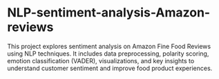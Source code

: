 # NLP-sentiment-analysis-Amazon-reviews
This project explores sentiment analysis on Amazon Fine Food Reviews using NLP techniques. It includes data preprocessing, polarity scoring, emotion classification (VADER), visualizations, and key insights to understand customer sentiment and improve food product experiences.
